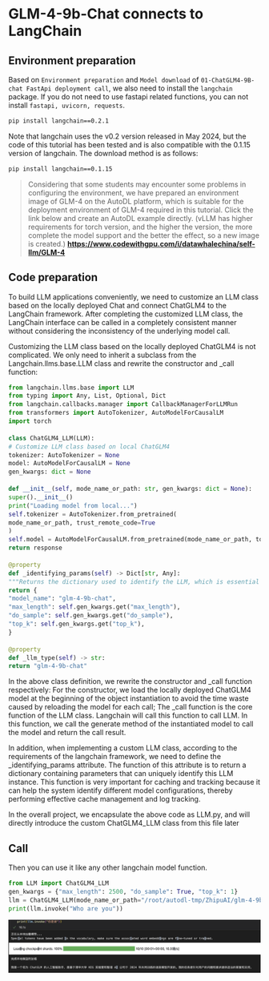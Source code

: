 # GLM-4-9b-Chat connects to LangChain 

## Environment preparation

Based on `Environment preparation` and `Model download` of `01-ChatGLM4-9B-chat FastApi deployment call`, we also need to install the `langchain` package. If you do not need to use fastapi related functions, you can not install `fastapi, uvicorn, requests`.

```bash
pip install langchain==0.2.1
```
Note that langchain uses the v0.2 version released in May 2024, but the code of this tutorial has been tested and is also compatible with the 0.1.15 version of langchain. The download method is as follows:
```bash
pip install langchain==0.1.15
```

> Considering that some students may encounter some problems in configuring the environment, we have prepared an environment image of GLM-4 on the AutoDL platform, which is suitable for the deployment environment of GLM-4 required in this tutorial. Click the link below and create an AutoDL example directly. (vLLM has higher requirements for torch version, and the higher the version, the more complete the model support and the better the effect, so a new image is created.) **https://www.codewithgpu.com/i/datawhalechina/self-llm/GLM-4**

## Code preparation

To build LLM applications conveniently, we need to customize an LLM class based on the locally deployed Chat and connect ChatGLM4 to the LangChain framework. After completing the customized LLM class, the LangChain interface can be called in a completely consistent manner without considering the inconsistency of the underlying model call.

Customizing the LLM class based on the locally deployed ChatGLM4 is not complicated. We only need to inherit a subclass from the Langchain.llms.base.LLM class and rewrite the constructor and _call function:

```python
from langchain.llms.base import LLM
from typing import Any, List, Optional, Dict
from langchain.callbacks.manager import CallbackManagerForLLMRun
from transformers import AutoTokenizer, AutoModelForCausalLM
import torch

class ChatGLM4_LLM(LLM):
# Customize LLM class based on local ChatGLM4
tokenizer: AutoTokenizer = None
model: AutoModelForCausalLM = None
gen_kwargs: dict = None

def __init__(self, mode_name_or_path: str, gen_kwargs: dict = None):
super().__init__()
print("Loading model from local...")
self.tokenizer = AutoTokenizer.from_pretrained(
mode_name_or_path, trust_remote_code=True
)
self.model = AutoModelForCausalLM.from_pretrained(mode_name_or_path, torch_dtype=torch.bfloat16, trust_remote_code=True, device_map="auto" ).eval() print("Complete loading of local model") if gen_kwargs is None: gen_kwargs = {"max_length": 2500, "do_sample": True, "top_k": 1} self.gen_kwargs = gen_kwargs def _call(self, prompt: str, stop: Optional[List[str]] = None, run_manager: Optional[CallbackManagerForLLMRun] = None, **kwargs: Any) -> str: messages = [{"role": "user", "content": prompt}] model_inputs = self.tokenizer.apply_chat_template( messages, tokenize=True, return_tensors="pt", return_dict=True, add_generation_prompt=True ) generated_ids = self.model.generate(**model_inputs, **self.gen_kwargs) generated_ids = [ output_ids[len(input_ids):] for input_ids, output_ids in zip(model_inputs['input_ids'], generated_ids) ] response = self. tokenizer.batch_decode(generated_ids, skip_special_tokens=True)[0]
return response

@property
def _identifying_params(self) -> Dict[str, Any]:
"""Returns the dictionary used to identify the LLM, which is essential for caching and tracking purposes."""
return {
"model_name": "glm-4-9b-chat",
"max_length": self.gen_kwargs.get("max_length"),
"do_sample": self.gen_kwargs.get("do_sample"),
"top_k": self.gen_kwargs.get("top_k"),
}

@property
def _llm_type(self) -> str:
return "glm-4-9b-chat"
```
In the above class definition, we rewrite the constructor and _call function respectively: For the constructor, we load the locally deployed ChatGLM4 model at the beginning of the object instantiation to avoid the time waste caused by reloading the model for each call; The _call function is the core function of the LLM class. Langchain will call this function to call LLM. In this function, we call the generate method of the instantiated model to call the model and return the call result.

In addition, when implementing a custom LLM class, according to the requirements of the langchain framework, we need to define the _identifying_params attribute. The function of this attribute is to return a dictionary containing parameters that can uniquely identify this LLM instance. This function is very important for caching and tracking because it can help the system identify different model configurations, thereby performing effective cache management and log tracking.

In the overall project, we encapsulate the above code as LLM.py, and will directly introduce the custom ChatGLM4_LLM class from this file later

## Call

Then you can use it like any other langchain model function. 

```python
from LLM import ChatGLM4_LLM
gen_kwargs = {"max_length": 2500, "do_sample": True, "top_k": 1}
llm = ChatGLM4_LLM(mode_name_or_path="/root/autodl-tmp/ZhipuAI/glm-4-9b-chat", gen_kwargs=gen_kwargs)
print(llm.invoke("Who are you"))
```

![Model returns answer effect](images/image02-1.png)